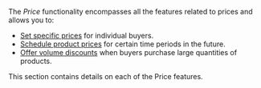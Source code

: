 <!--
<div class='feature-text'>
    <div class='feature-images'>
    <img class="light-mode" src="https://spryker.s3.eu-central-1.amazonaws.com/docs/Document+360/Capabilities+icons/light/price.svg"/>
    <img class="dark-mode" src="https://spryker.s3.eu-central-1.amazonaws.com/docs/Document+360/Capabilities+icons/dark/price.svg"/>
    </div>
    <div class="feature-text-wrap">


***
**Business Value**
* Save time by implementing your pricing strategy in one place and cater it to your business needs.     
***
 -->
The *Price* functionality encompasses all the features related to prices and allows you to:

* [Set specific prices](https://documentation.spryker.com/docs/price-per-merchant-relation) for individual buyers.
* [Schedule product prices](https://documentation.spryker.com/docs/scheduled-prices) for certain time periods in the future.
* [Offer volume discounts](https://documentation.spryker.com/docs/volume-prices) when buyers purchase large quantities of products.

This section contains details on each of the Price features.

